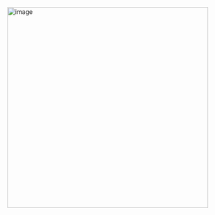 <img width="460" alt="image" src="https://github.com/kallyl15/galaxy-basic/assets/48924767/3c837a46-f6da-4589-aad5-97a947eedfe5">
